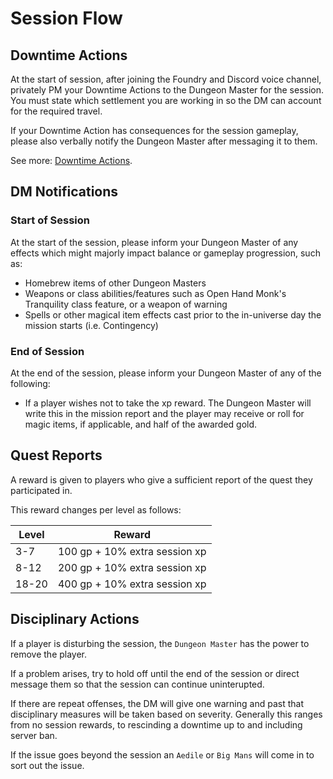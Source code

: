 # Session Flow

## Downtime Actions

At the start of session, after joining the Foundry and Discord voice channel, privately PM your Downtime Actions to the Dungeon Master for the session.  You must state which settlement you are working in so the DM can account for the required travel. 

If your Downtime Action has consequences for the session gameplay, please also verbally notify the Dungeon Master after messaging it to them. 

See more: [Downtime Actions](downtime_actions.md).

## DM Notifications

### Start of Session

At the start of the session, please inform your Dungeon Master of any effects which might majorly impact balance or gameplay progression, such as:

* Homebrew items of other Dungeon Masters
* Weapons or class abilities/features such as Open Hand Monk's Tranquility class feature, or a weapon of warning
* Spells or other magical item effects cast prior to the in-universe day the mission starts (i.e. Contingency)

### End of Session

At the end of the session, please inform your Dungeon Master of any of the following:

* If a player wishes not to take the xp reward. The Dungeon Master will write this in the mission report and the player may receive or roll for magic items, if applicable, and half of the awarded gold.

## Quest Reports
A reward is given to players who give a sufficient report of the quest they participated in. 

This reward changes per level as follows: 

| Level | Reward                        |
|------ | ----------------------------- |
| 3-7   | 100 gp + 10% extra session xp |
| 8-12  | 200 gp + 10% extra session xp |
| 18-20 | 400 gp + 10% extra session xp |

## Disciplinary Actions
If a player is disturbing the session, the `Dungeon Master` has the power to remove the player. 

If a problem arises, try to hold off until the end of the session or direct message them so that the session can continue uninterupted. 

If there are repeat offenses, the DM will give one warning and past that disciplinary measures will be taken based on severity. Generally this ranges from no session rewards, to rescinding a downtime up to and including server ban. 

If the issue goes beyond the session an `Aedile` or `Big Mans` will come in to sort out the issue.
